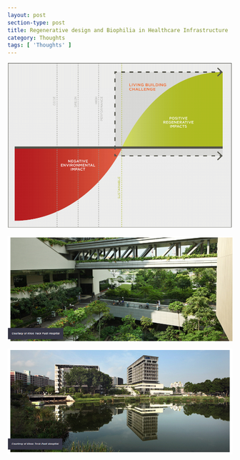 ```yaml
---
layout: post
section-type: post
title: Regenerative design and Biophilia in Healthcare Infrastructure  
category: Thoughts
tags: [ 'Thoughts' ]
---
```









![whaterver](/img/lbcgraph.png)

![whaterver](/img/khooteck1.png)

![whaterver](/img/khooteck2.png)
